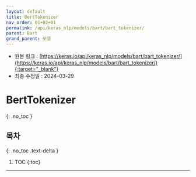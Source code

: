 ```yaml
---
layout: default
title: BertTokenizer
nav_order: 01+02+01
permalink: /api/keras_nlp/models/bart/bart_tokenizer/
parent: Bart
grand_parent: 모델
---
```


* 원본 링크 : [https://keras.io/api/keras_nlp/models/bart/bart_tokenizer/](https://keras.io/api/keras_nlp/models/bart/bart_tokenizer/){:target="_blank"}
* 최종 수정일 : 2024-03-29

# BertTokenizer
{: .no_toc }

## 목차
{: .no_toc .text-delta }

1. TOC
{:toc}

---
